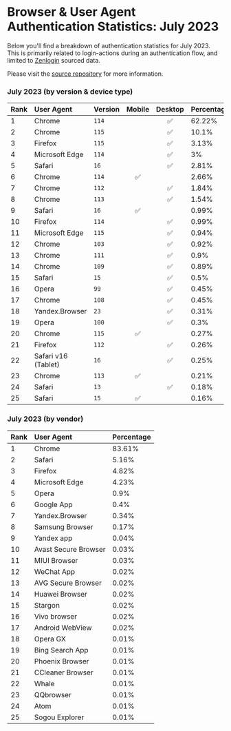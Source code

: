 # Browser & User Agent Authentication Statistics: July 2023

Below you'll find a breakdown of authentication statistics for
July 2023. This is primarily related to login-actions during an
authentication flow, and limited to <a href="https://zenlogin.co"/>Zenlogin</a>
sourced data.

Please visit the
<a href="https://github.com/zenlogin/browser-user-agent-authentication-statistics">source repository</a>
for more information.

### July 2023 (by version & device type)
| Rank | User Agent | Version | Mobile | Desktop | Percentage |
| :--- | :--- | :--- | :---: | :---: | :--- |
| 1 | Chrome | `114` | | ✅ | 62.22% |
| 2 | Chrome | `115` | | ✅ | 10.1% |
| 3 | Firefox | `115` | | ✅ | 3.13% |
| 4 | Microsoft Edge | `114` | | ✅ | 3% |
| 5 | Safari | `16` | | ✅ | 2.81% |
| 6 | Chrome | `114` | ✅ | | 2.66% |
| 7 | Chrome | `112` | | ✅ | 1.84% |
| 8 | Chrome | `113` | | ✅ | 1.54% |
| 9 | Safari | `16` | ✅ | | 0.99% |
| 10 | Firefox | `114` | | ✅ | 0.99% |
| 11 | Microsoft Edge | `115` | | ✅ | 0.94% |
| 12 | Chrome | `103` | | ✅ | 0.92% |
| 13 | Chrome | `111` | | ✅ | 0.9% |
| 14 | Chrome | `109` | | ✅ | 0.89% |
| 15 | Safari | `15` | | ✅ | 0.5% |
| 16 | Opera | `99` | | ✅ | 0.45% |
| 17 | Chrome | `108` | | ✅ | 0.45% |
| 18 | Yandex.Browser | `23` | | ✅ | 0.31% |
| 19 | Opera | `100` | | ✅ | 0.3% |
| 20 | Chrome | `115` | ✅ | | 0.27% |
| 21 | Firefox | `112` | | ✅ | 0.26% |
| 22 | Safari v16 (Tablet) | `16` | | ✅ | 0.25% |
| 23 | Chrome | `113` | ✅ | | 0.21% |
| 24 | Safari | `13` | | ✅ | 0.18% |
| 25 | Safari | `15` | ✅ | | 0.16% |


### July 2023 (by vendor)
| Rank | User Agent | Percentage |
| :--- | :--- | :--- |
| 1 | Chrome | 83.61% |
| 2 | Safari | 5.16% |
| 3 | Firefox | 4.82% |
| 4 | Microsoft Edge | 4.23% |
| 5 | Opera | 0.9% |
| 6 | Google App | 0.4% |
| 7 | Yandex.Browser | 0.34% |
| 8 | Samsung Browser | 0.17% |
| 9 | Yandex app | 0.04% |
| 10 | Avast Secure Browser | 0.03% |
| 11 | MIUI Browser | 0.03% |
| 12 | WeChat App | 0.02% |
| 13 | AVG Secure Browser | 0.02% |
| 14 | Huawei Browser | 0.02% |
| 15 | Stargon | 0.02% |
| 16 | Vivo browser | 0.02% |
| 17 | Android WebView | 0.02% |
| 18 | Opera GX | 0.01% |
| 19 | Bing Search App | 0.01% |
| 20 | Phoenix Browser | 0.01% |
| 21 | CCleaner Browser | 0.01% |
| 22 | Whale | 0.01% |
| 23 | QQbrowser | 0.01% |
| 24 | Atom | 0.01% |
| 25 | Sogou Explorer | 0.01% |
